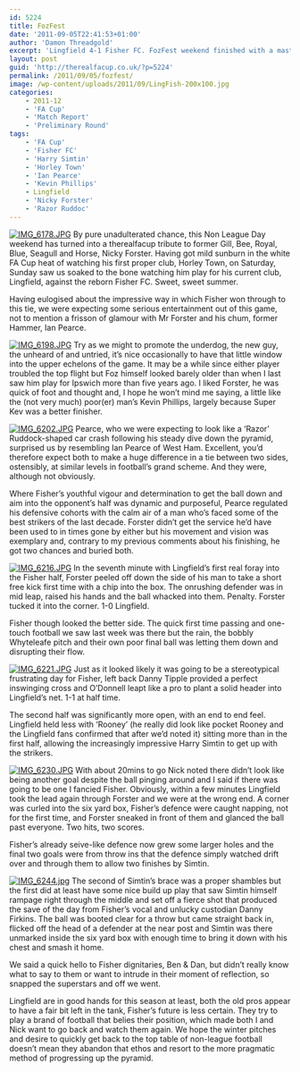 ```yaml
---
id: 5224
title: FozFest
date: '2011-09-05T22:41:53+01:00'
author: 'Damon Threadgold'
excerpt: 'Lingfield 4-1 Fisher FC. FozFest weekend finished with a masterclass of finishing, Fozzy style. Fisher''s slick moves couldn''t get past the Lingfield machine.'
layout: post
guid: 'http://therealfacup.co.uk/?p=5224'
permalink: /2011/09/05/fozfest/
image: /wp-content/uploads/2011/09/LingFish-200x100.jpg
categories:
    - 2011-12
    - 'FA Cup'
    - 'Match Report'
    - 'Preliminary Round'
tags:
    - 'FA Cup'
    - 'Fisher FC'
    - 'Harry Simtin'
    - 'Horley Town'
    - 'Ian Pearce'
    - 'Kevin Phillips'
    - Lingfield
    - 'Nicky Forster'
    - 'Razor Ruddoc'
---
```


[![IMG_6178.JPG](http://lh4.ggpht.com/-h1UQOMnN9oE/TmU68Z1Zb1I/AAAAAAAAAW4/tEcFJc1_bD4/h320/IMG_6178.JPG)](http://lh4.ggpht.com/-h1UQOMnN9oE/TmU68Z1Zb1I/AAAAAAAAAW4/tEcFJc1_bD4/w800/IMG_6178.JPG) By pure unadulterated chance, this Non League Day weekend has turned into a therealfacup tribute to former Gill, Bee, Royal, Blue, Seagull and Horse, Nicky Forster. Having got mild sunburn in the white FA Cup heat of watching his first proper club, Horley Town, on Saturday, Sunday saw us soaked to the bone watching him play for his current club, Lingfield, against the reborn Fisher FC. Sweet, sweet summer.

Having eulogised about the impressive way in which Fisher won through to this tie, we were expecting some serious entertainment out of this game, not to mention a frisson of glamour with Mr Forster and his chum, former Hammer, Ian Pearce.

[![IMG_6198.JPG](http://lh4.ggpht.com/-kGvKPpsB6Iw/TmU67HAOspI/AAAAAAAAAW0/KIE9UwcYHgQ/h320/IMG_6198.JPG)](http://lh4.ggpht.com/-kGvKPpsB6Iw/TmU67HAOspI/AAAAAAAAAW0/KIE9UwcYHgQ/w800/IMG_6198.JPG) Try as we might to promote the underdog, the new guy, the unheard of and untried, it’s nice occasionally to have that little window into the upper echelons of the game. It may be a while since either player troubled the top flight but Foz himself looked barely older than when I last saw him play for Ipswich more than five years ago. I liked Forster, he was quick of foot and thought and, I hope he won’t mind me saying, a little like the (not very much) poor(er) man’s Kevin Phillips, largely because Super Kev was a better finisher.

[![IMG_6202.JPG](http://lh3.ggpht.com/-UT4ka63Nh44/TmU6-aPgAAI/AAAAAAAAAW8/csPutoEqIXY/h320/IMG_6202.JPG)](http://lh3.ggpht.com/-UT4ka63Nh44/TmU6-aPgAAI/AAAAAAAAAW8/csPutoEqIXY/w800/IMG_6202.JPG) Pearce, who we were expecting to look like a ‘Razor’ Ruddock-shaped car crash following his steady dive down the pyramid, surprised us by resembling Ian Pearce of West Ham. Excellent, you’d therefore expect both to make a huge difference in a tie between two sides, ostensibly, at similar levels in football’s grand scheme. And they were, although not obviously.

Where Fisher’s youthful vigour and determination to get the ball down and aim into the opponent’s half was dynamic and purposeful, Pearce regulated his defensive cohorts with the calm air of a man who’s faced some of the best strikers of the last decade. Forster didn’t get the service he’d have been used to in times gone by either but his movement and vision was exemplary and, contrary to my previous comments about his finishing, he got two chances and buried both.

[![IMG_6216.JPG](http://lh6.ggpht.com/-n04p9B0RFyY/TmU7hO6A6UI/AAAAAAAAAXA/HZCn42quLro/h320/IMG_6216.JPG)](http://lh6.ggpht.com/-n04p9B0RFyY/TmU7hO6A6UI/AAAAAAAAAXA/HZCn42quLro/w800/IMG_6216.JPG) In the seventh minute with Lingfield’s first real foray into the Fisher half, Forster peeled off down the side of his man to take a short free kick first time with a chip into the box. The onrushing defender was in mid leap, raised his hands and the ball whacked into them. Penalty. Forster tucked it into the corner. 1-0 Lingfield.

Fisher though looked the better side. The quick first time passing and one-touch football we saw last week was there but the rain, the bobbly Whyteleafe pitch and their own poor final ball was letting them down and disrupting their flow.

[![IMG_6221.JPG](http://lh5.ggpht.com/-HNJbxPTiXc0/TmU8A0fUPBI/AAAAAAAAAXQ/hkg4mTB9fZs/h320/IMG_6221.JPG)](http://lh5.ggpht.com/-HNJbxPTiXc0/TmU8A0fUPBI/AAAAAAAAAXQ/hkg4mTB9fZs/w800/IMG_6221.JPG) Just as it looked likely it was going to be a stereotypical frustrating day for Fisher, left back Danny Tipple provided a perfect inswinging cross and O’Donnell leapt like a pro to plant a solid header into Lingfield’s net. 1-1 at half time.

The second half was significantly more open, with an end to end feel. Lingfield held less with ‘Rooney’ (he really did look like pocket Rooney and the Lingfield fans confirmed that after we’d noted it) sitting more than in the first half, allowing the increasingly impressive Harry Simtin to get up with the strikers.

[![IMG_6230.JPG](http://lh5.ggpht.com/-7A-WFT2usBA/TmU76tHVv7I/AAAAAAAAAXI/detnFFLnpSQ/h320/IMG_6230.JPG)](http://lh5.ggpht.com/-7A-WFT2usBA/TmU76tHVv7I/AAAAAAAAAXI/detnFFLnpSQ/w800/IMG_6230.JPG) With about 20mins to go Nick noted there didn’t look like being another goal despite the ball pinging around and I said if there was going to be one I fancied Fisher. Obviously, within a few minutes Lingfield took the lead again through Forster and we were at the wrong end. A corner was curled into the six yard box, Fisher’s defence were caught napping, not for the first time, and Forster sneaked in front of them and glanced the ball past everyone. Two hits, two scores.

Fisher’s already seive-like defence now grew some larger holes and the final two goals were from throw ins that the defence simply watched drift over and through them to allow two finishes by Simtin.

[![IMG_6244.jpg](http://lh6.ggpht.com/-aqijd2VFmZc/TmU7_ybVjWI/AAAAAAAAAXM/-q2EH0O6F7Q/h320/IMG_6244.jpg)](http://lh6.ggpht.com/-aqijd2VFmZc/TmU7_ybVjWI/AAAAAAAAAXM/-q2EH0O6F7Q/w800/IMG_6244.jpg) The second of Simtin’s brace was a proper shambles but the first did at least have some nice build up play that saw Simtin himself rampage right through the middle and set off a fierce shot that produced the save of the day from Fisher’s vocal and unlucky custodian Danny Firkins. The ball was booted clear for a throw but came straight back in, flicked off the head of a defender at the near post and Simtin was there unmarked inside the six yard box with enough time to bring it down with his chest and smash it home.

We said a quick hello to Fisher dignitaries, Ben &amp; Dan, but didn’t really know what to say to them or want to intrude in their moment of reflection, so snapped the superstars and off we went.

Lingfield are in good hands for this season at least, both the old pros appear to have a fair bit left in the tank, Fisher’s future is less certain. They try to play a brand of football that belies their position, which made both I and Nick want to go back and watch them again. We hope the winter pitches and desire to quickly get back to the top table of non-league football doesn’t mean they abandon that ethos and resort to the more pragmatic method of progressing up the pyramid.